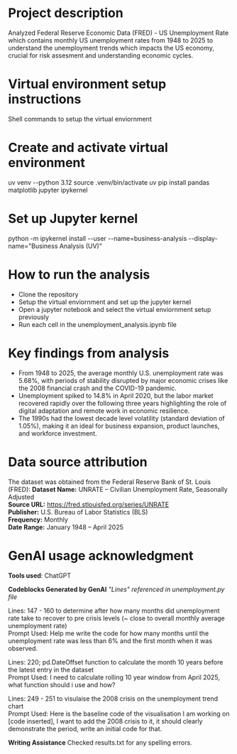 # Project description 
Analyzed Federal Reserve Economic Data (FRED) - US Unemployment Rate which contains monthly US unemployment rates from 1948 to 2025 to understand the unemployment trends which impacts the US economy, crucial for risk assesment and understanding economic cycles.

# Virtual environment setup instructions

Shell commands to setup the virtual enviornment

 # Create and activate virtual environment
 uv venv --python 3.12
 source .venv/bin/activate
 uv pip install pandas matplotlib jupyter ipykernel

# Set up Jupyter kernel
 python -m ipykernel install --user --name=business-analysis --display-name="Business Analysis (UV)"

# How to run the analysis

- Clone the repository
- Setup the virtual enviornment and set up the jupyter kernel
- Open a jupyter notebook and select the virtual enviornment setup previously
- Run each cell in the unemployment_analysis.ipynb file

# Key findings from analysis

- From 1948 to 2025, the average monthly U.S. unemployment rate was 5.68%, with periods of stability disrupted by major economic crises like the 2008 financial crash and the COVID-19 pandemic.
- Unemployment spiked to 14.8% in April 2020, but the labor market recovered rapidly over the following three years highlighting the role of digital adaptation and remote work in economic resilience.
- The 1990s had the lowest decade level volatility (standard deviation of 1.05%), making it an ideal for business expansion, product launches, and workforce investment.

# Data source attribution

The dataset was obtained from the Federal Reserve Bank of St. Louis (FRED):
 **Dataset Name:** UNRATE – Civilian Unemployment Rate, Seasonally Adjusted<br>
 **Source URL:** https://fred.stlouisfed.org/series/UNRATE<br>
 **Publisher:** U.S. Bureau of Labor Statistics (BLS)<br>
 **Frequency:** Monthly<br>
 **Date Range:** January 1948 – April 2025

# GenAI usage acknowledgment
  **Tools used**: ChatGPT

  **Codeblocks Generated by GenAI**
  *"Lines" referenced in unemployment.py file*
  
  Lines: 147 - 160 to determine after how many months did unemployment rate take to recover to pre crisis levels (~ close to overall monthly 
  average unemployment rate)<br>
  Prompt Used: Help me write the code for how many months until the unemployment rate was less than 6% and the first month when it was 
  observed.

  Lines: 220; pd.DateOffset function to calculate the month 10 years before the latest entry in the dataset<br>
  Prompt Used: I need to calculate rolling 10 year window from April 2025, what function should i use and how?

  Lines: 249 - 251 to visulaise the 2008 crisis on the unemployment trend chart<br>
  Prompt Used: Here is the baseline code of the visualisation I am working on [code inserted], I want to add the 2008 crisis to it, it 
  should clearly demonstrate the period, write an initial code for that.

  **Writing Assistance**
  Checked results.txt for any spelling errors.







